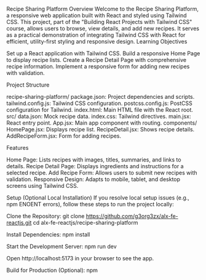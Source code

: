 Recipe Sharing Platform
Overview
Welcome to the Recipe Sharing Platform, a responsive web application built with React and styled using Tailwind CSS. This project, part of the "Building React Projects with Tailwind CSS" course, allows users to browse, view details, and add new recipes. It serves as a practical demonstration of integrating Tailwind CSS with React for efficient, utility-first styling and responsive design.
Learning Objectives

Set up a React application with Tailwind CSS.
Build a responsive Home Page to display recipe lists.
Create a Recipe Detail Page with comprehensive recipe information.
Implement a responsive form for adding new recipes with validation.

Project Structure

recipe-sharing-platform/
package.json: Project dependencies and scripts.
tailwind.config.js: Tailwind CSS configuration.
postcss.config.js: PostCSS configuration for Tailwind.
index.html: Main HTML file with the React root.
src/
data.json: Mock recipe data.
index.css: Tailwind directives.
main.jsx: React entry point.
App.jsx: Main app component with routing.
components/
HomePage.jsx: Displays recipe list.
RecipeDetail.jsx: Shows recipe details.
AddRecipeForm.jsx: Form for adding recipes.







Features

Home Page: Lists recipes with images, titles, summaries, and links to details.
Recipe Detail Page: Displays ingredients and instructions for a selected recipe.
Add Recipe Form: Allows users to submit new recipes with validation.
Responsive Design: Adapts to mobile, tablet, and desktop screens using Tailwind CSS.

Setup (Optional Local Installation)
If you resolve local setup issues (e.g., npm ENOENT errors), follow these steps to run the project locally:

Clone the Repository:
git clone https://github.com/g3org3zx/alx-fe-reactjs.git
cd alx-fe-reactjs/recipe-sharing-platform


Install Dependencies:
npm install


Start the Development Server:
npm run dev


Open http://localhost:5173 in your browser to see the app.


Build for Production (Optional):
npm


